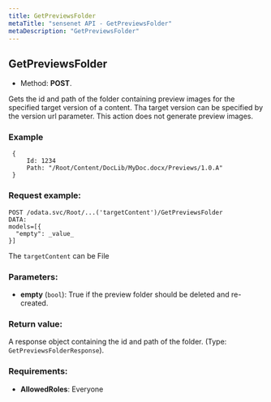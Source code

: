 ```yaml
---
title: GetPreviewsFolder
metaTitle: "sensenet API - GetPreviewsFolder"
metaDescription: "GetPreviewsFolder"
---
```


## GetPreviewsFolder
- Method: **POST**.

Gets the id and path of the folder containing preview images
 for the specified target version of a content.
 Tha target version can be specified by the version url parameter. This
 action does not generate preview images.

### Example

``` 
 {
     Id: 1234
     Path: "/Root/Content/DocLib/MyDoc.docx/Previews/1.0.A"
 }
```

### Request example:

```
POST /odata.svc/Root/...('targetContent')/GetPreviewsFolder
DATA:
models=[{
  "empty": _value_
}]
```
The `targetContent` can be File
### Parameters:
- **empty** (`bool`): True if the preview folder should be deleted and re-created.

### Return value:
A response object containing the id and path of the folder. (Type: `GetPreviewsFolderResponse`).

### Requirements:
- **AllowedRoles**: Everyone

